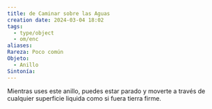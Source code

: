```yaml
---
title: de Caminar sobre las Aguas
creation date: 2024-03-04 18:02
tags:
  - type/object
  - om/enc
aliases: 
Rareza: Poco común
Objeto:
  - Anillo
Sintonía:
---
```

Mientras uses este anillo, puedes estar parado y moverte a través de cualquier superficie liquida como si fuera tierra firme.